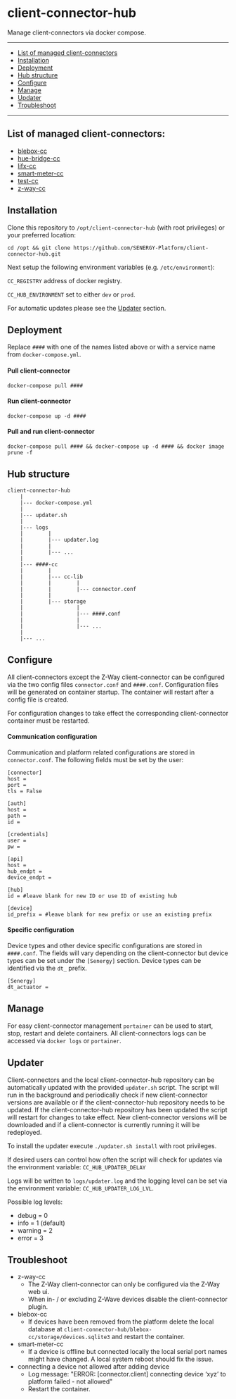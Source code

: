 client-connector-hub
================

Manage client-connectors via docker compose.

----------

+ [List of managed client-connectors](#list-of-managed-client-connectors)
+ [Installation](#installation)
+ [Deployment](#deployment)
+ [Hub structure](#hub-structure)
+ [Configure](#configure)
+ [Manage](#manage)
+ [Updater](#updater)
+ [Troubleshoot](#troubleshoot)

----------


List of managed client-connectors:
-----------------

+ [blebox-cc](https://github.com/SENERGY-Platform/blebox-connector)
+ [hue-bridge-cc](https://github.com/SENERGY-Platform/hue-bridge-connector)
+ [lifx-cc](https://github.com/SENERGY-Platform/lifx-connector)
+ [smart-meter-cc](https://github.com/SENERGY-Platform/smart-meter-connector)
+ [test-cc](https://github.com/SENERGY-Platform/test-client-connector)
+ [z-way-cc](https://github.com/SENERGY-Platform/zway-connector)


Installation
-----------------

Clone this repository to `/opt/client-connector-hub` (with root privileges) or your preferred location:

`cd /opt && git clone https://github.com/SENERGY-Platform/client-connector-hub.git`

Next setup the following environment variables (e.g. `/etc/environment`):

`CC_REGISTRY` address of docker registry.

`CC_HUB_ENVIRONMENT` set to either `dev` or `prod`.

For automatic updates please see the [Updater](#updater) section.


Deployment
-----------------

Replace `####` with one of the names listed above or with a service name from `docker-compose.yml`.

#### Pull client-connector

`docker-compose pull ####`

#### Run client-connector

`docker-compose up -d ####`

#### Pull and run client-connector

`docker-compose pull #### && docker-compose up -d #### && docker image prune -f`


Hub structure
-----------------

    client-connector-hub
        |
        |--- docker-compose.yml
        |
        |--- updater.sh
        |
        |--- logs
        |        |
        |        |--- updater.log
        |        |
        |        |--- ...
        |
        |--- ####-cc
        |        |
        |        |--- cc-lib
        |        |        |
        |        |        |--- connector.conf
        |        |
        |        |--- storage
        |                 |
        |                 |--- ####.conf
        |                 |
        |                 |--- ...
        |
        |--- ...


Configure
-----------------

All client-connectors except the Z-Way client-connector can be configured via the two config files `connector.conf` and `####.conf`.
Configuration files will be generated on container startup. The container will restart after a config file is created.

For configuration changes to take effect the corresponding client-connector container must be restarted.

#### Communication configuration

Communication and platform related configurations are stored in `connector.conf`. The following fields must be set by the user:

    [connector]
    host =
    port =
    tls = False

    [auth]
    host =
    path =
    id =

    [credentials]
    user =
    pw =

    [api]
    host =
    hub_endpt =
    device_endpt =

    [hub]
    id = #leave blank for new ID or use ID of existing hub

    [device]
    id_prefix = #leave blank for new prefix or use an existing prefix

#### Specific configuration

Device types and other device specific configurations are stored in `####.conf`. The fields will vary depending on the client-connector but device types can be set under the `[Senergy]` section. Device types can be identified via the `dt_` prefix.

    [Senergy]
    dt_actuator =


Manage
-----------------

For easy client-connector management `portainer` can be used to start, stop, restart and delete containers.
All client-connectors logs can be accessed via `docker logs` or `portainer`.


Updater
-----------------

Client-connectors and the local client-connector-hub repository can be automatically updated with the provided `updater.sh` script. The script will run in the background and periodically check if new client-connector versions are available or if the client-connector-hub repository needs to be updated. If the client-connector-hub repository has been updated the script will restart for changes to take effect. New client-connector versions will be downloaded and if a client-connector is currently running it will be redeployed.

To install the updater execute `./updater.sh install` with root privileges.

If desired users can control how often the script will check for updates via the environment variable: `CC_HUB_UPDATER_DELAY`

Logs will be written to `logs/updater.log` and the logging level can be set via the environment variable: `CC_HUB_UPDATER_LOG_LVL`.

Possible log levels:

+ debug   = 0
+ info    = 1 (default)
+ warning = 2
+ error   = 3


Troubleshoot
-----------------

+ z-way-cc
  + The Z-Way client-connector can only be configured via the Z-Way web ui.
  + When in- / or excluding Z-Wave devices disable the client-connector plugin.
+ blebox-cc
  + If devices have been removed from the platform delete the local database at `client-connector-hub/blebox-cc/storage/devices.sqlite3` and restart the container.
+ smart-meter-cc
  + If a device is offline but connected locally the local serial port names might have changed. A local system reboot should fix the issue.
+ connecting a device not allowed after adding device
  + Log message: "ERROR: [connector.client] connecting device ‘xyz’ to platform failed - not allowed"
  + Restart the container.
